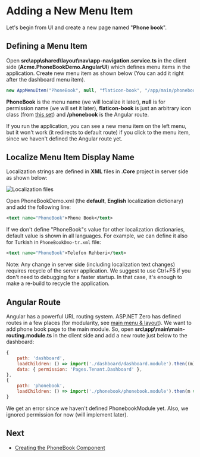 # Adding a New Menu Item

Let's begin from UI and create a new page named "**Phone book**".

## Defining a Menu Item

Open **src\\app\\shared\\layout\\nav\\app-navigation.service.ts** in the client side (**Acme.PhoneBookDemo.AngularUI**) which defines menu items in the application. Create new menu item as shown below (You can add it right after the dashboard menu item).

```csharp
new AppMenuItem("PhoneBook", null, "flaticon-book", "/app/main/phonebook")
```

**PhoneBook** is the menu name (we will localize it later), **null** is for permission name (we will set it later), **flaticon-book** is just an arbitrary icon class (from [this set](http://keenthemes.com/metronic/preview/?page=components/icons/flaticon&demo=default)) and **/phonebook** is the Angular route.

If you run the application, you can see a new menu item on the left menu, but it won't work (it redirects to default route) if you click to the menu item, since we haven't defined the Angular route yet.

## Localize Menu Item Display Name

Localization strings are defined in **XML** files in **.Core** project in server side as shown below:

<img src="images/localization-files-4.png" alt="Localization files" class="img-thumbnail" />

Open PhoneBookDemo.xml (the **default**, **English** localization dictionary) and add the following line:

```xml
<text name="PhoneBook">Phone Book</text>
```

If we don't define "PhoneBook"s value for other localization dictionaries, default value is shown in all languages. For example, we can define it also for Turkish in `PhoneBookDmo-tr.xml` file:

```xml
<text name="PhoneBook">Telefon Rehberi</text>
```

Note: Any change in server side (including localization text changes) requires recycle of the server application. We suggest to use Ctrl+F5 if you don't need to debugging for a faster startup. In that case, it's
enough to make a re-build to recycle the application.

## Angular Route

Angular has a powerful URL routing system. ASP.NET Zero has defined routes in a few places (for modularity, see [main menu & layout](Features-Angular-Main-Menu-Layout.md)). We want to add phone book page to the main module. So, open **src\\app\\main\\main-routing.module.ts** in the client side and add a new route just below to the dashboard:

```js
{
    path: 'dashboard',
    loadChildren: () => import('./dashboard/dashboard.module').then((m) => m.DashboardModule),
    data: { permission: 'Pages.Tenant.Dashboard' },
},
{
	path: 'phonebook',
	loadChildren: () => import('./phonebook/phonebook.module').then(m => m.PhoneBookModule)
}
```

We get an error since we haven't defined PhonebookModule yet. Also, we ignored permission for now (will implement later).

## Next

- [Creating the PhoneBook Component](Developing-Step-By-Step-Angular-Creating-PhoneBook-Component)
